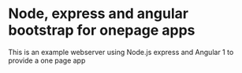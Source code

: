 # Node, express and angular bootstrap for onepage apps

This is an example webserver using Node.js express and Angular 1 to provide a one page app
